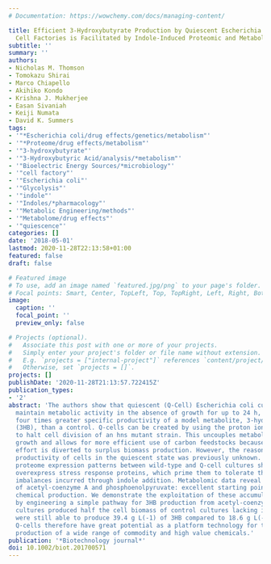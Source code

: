 ```yaml
---
# Documentation: https://wowchemy.com/docs/managing-content/

title: Efficient 3-Hydroxybutyrate Production by Quiescent Escherichia coli Microbial
  Cell Factories is Facilitated by Indole-Induced Proteomic and Metabolomic Changes.
subtitle: ''
summary: ''
authors:
- Nicholas M. Thomson
- Tomokazu Shirai
- Marco Chiapello
- Akihiko Kondo
- Krishna J. Mukherjee
- Easan Sivaniah
- Keiji Numata
- David K. Summers
tags:
- '"*Escherichia coli/drug effects/genetics/metabolism"'
- '"*Proteome/drug effects/metabolism"'
- '"3-hydroxybutyrate"'
- '"3-Hydroxybutyric Acid/analysis/*metabolism"'
- '"Bioelectric Energy Sources/*microbiology"'
- '"cell factory"'
- '"Escherichia coli"'
- '"Glycolysis"'
- '"indole"'
- '"Indoles/*pharmacology"'
- '"Metabolic Engineering/methods"'
- '"Metabolome/drug effects"'
- '"quiescence"'
categories: []
date: '2018-05-01'
lastmod: 2020-11-28T22:13:58+01:00
featured: false
draft: false

# Featured image
# To use, add an image named `featured.jpg/png` to your page's folder.
# Focal points: Smart, Center, TopLeft, Top, TopRight, Left, Right, BottomLeft, Bottom, BottomRight.
image:
  caption: ''
  focal_point: ''
  preview_only: false

# Projects (optional).
#   Associate this post with one or more of your projects.
#   Simply enter your project's folder or file name without extension.
#   E.g. `projects = ["internal-project"]` references `content/project/deep-learning/index.md`.
#   Otherwise, set `projects = []`.
projects: []
publishDate: '2020-11-28T21:13:57.722415Z'
publication_types:
- '2'
abstract: 'The authors show that quiescent (Q-Cell) Escherichia coli cultures can
  maintain metabolic activity in the absence of growth for up to 24 h, leading to
  four times greater specific productivity of a model metabolite, 3-hydroxybutyrate
  (3HB), than a control. Q-cells can be created by using the proton ionophore indole
  to halt cell division of an hns mutant strain. This uncouples metabolism from cell
  growth and allows for more efficient use of carbon feedstocks because less metabolic
  effort is diverted to surplus biomass production. However, the reason for the increased
  productivity of cells in the quiescent state was previously unknown. In this study,
  proteome expression patterns between wild-type and Q-cell cultures show that Q-cells
  overexpress stress response proteins, which prime them to tolerate the metabolic
  imbalances incurred through indole addition. Metabolomic data reveal the accumulation
  of acetyl-coenzyme A and phosphoenolpyruvate: excellent starting points for high-value
  chemical production. We demonstrate the exploitation of these accumulated metabolites
  by engineering a simple pathway for 3HB production from acetyl-coenzyme A. Quiescent
  cultures produced half the cell biomass of control cultures lacking indole, but
  were still able to produce 39.4 g L(-1) of 3HB compared to 18.6 g L(-1) in the control.
  Q-cells therefore have great potential as a platform technology for the  efficient
  production of a wide range of commodity and high value chemicals.'
publication: '*Biotechnology journal*'
doi: 10.1002/biot.201700571
---
```

